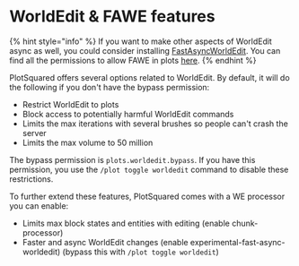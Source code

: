 # WorldEdit & FAWE features

{% hint style="info" %}
If you want to make other aspects of WorldEdit async as well, you could consider installing [FastAsyncWorldEdit](https://www.spigotmc.org/resources/13932). You can find all the permissions to allow FAWE in plots [here](/fastasyncworldedit/basic-commands/main-commands-and-permissions.md).
{% endhint %}

PlotSquared offers several options related to WorldEdit. By default, it will do the following if you don't have the bypass permission:

* Restrict WorldEdit to plots
* Block access to potentially harmful WorldEdit commands
* Limits the max iterations with several brushes so people can't crash the server
* Limits the max volume to 50 million

The bypass permission is `plots.worldedit.bypass`. If you have this permission, you use the `/plot toggle worldedit` command to disable these restrictions.

To further extend these features, PlotSquared comes with a WE processor you can enable:

* Limits max block states and entities with editing (enable chunk-processor)
* Faster and async WorldEdit changes (enable experimental-fast-async-worldedit) (bypass this with `/plot toggle worldedit`)
